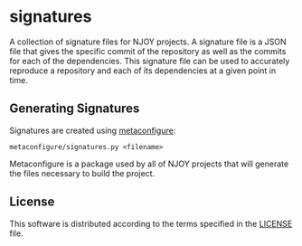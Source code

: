 # signatures
A collection of signature files for NJOY projects. A signature file is a JSON file that gives the specific commit of the repository as well as the commits for each of the dependencies. This signature file can be used to accurately reproduce a repository and each of its dependencies at a given point in time.

## Generating Signatures
Signatures are created using [metaconfigure](https://github.com/njoy/metaconfigure):

    metaconfigure/signatures.py <filename>

Metaconfigure is a package used by all of NJOY projects that will generate the files necessary to build the project.

## License
This software is distributed according to the terms specified in the [LICENSE](LICENSE) file.
